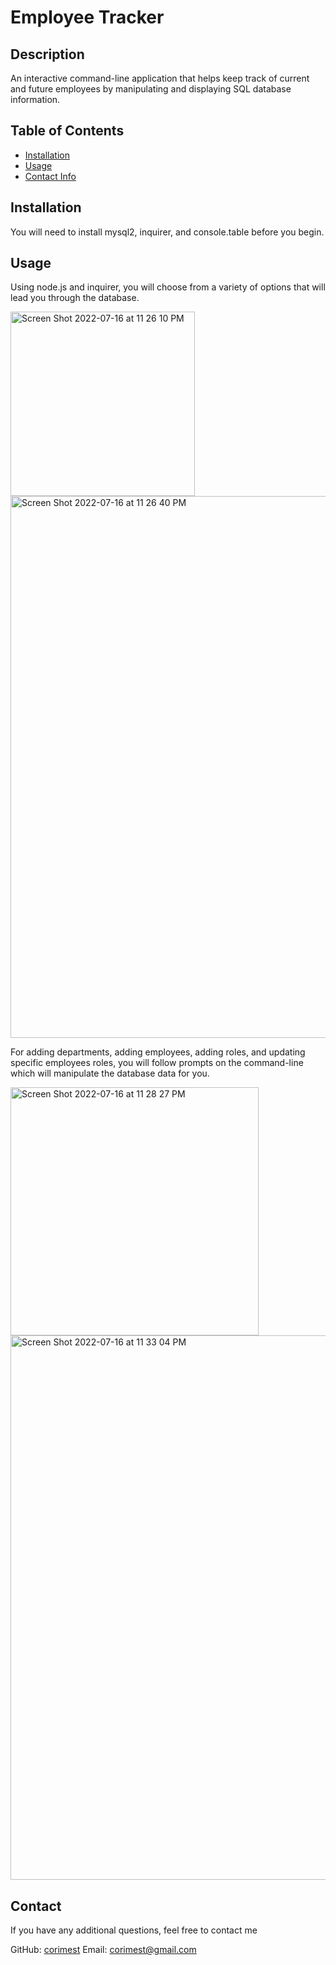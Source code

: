 # Employee Tracker
## Description
An interactive command-line application that helps keep track of current and future employees by manipulating and displaying SQL database information.

## Table of Contents
  * [Installation](#installation)
  * [Usage](#usage)
  * [Contact Info](#contact)

## Installation
    
  You will need to install mysql2, inquirer, and console.table before you begin.
      
## Usage
  Using node.js and inquirer, you will choose from a variety of options that will lead you through the database. 
  
  <img width="295" alt="Screen Shot 2022-07-16 at 11 26 10 PM" src="https://user-images.githubusercontent.com/88792082/179383999-60c33675-4f37-467c-baf3-fcb7262f5787.png">
  
<img width="867" alt="Screen Shot 2022-07-16 at 11 26 40 PM" src="https://user-images.githubusercontent.com/88792082/179384004-e15a050f-b171-454d-9724-e3583d0128e6.png">

  For adding departments, adding employees, adding roles, and updating specific employees roles, you will follow prompts on the command-line which will manipulate the database data for you. 
  
  <img width="397" alt="Screen Shot 2022-07-16 at 11 28 27 PM" src="https://user-images.githubusercontent.com/88792082/179384009-f5071683-d340-450d-978c-4dfa58819b59.png">
  
  <img width="871" alt="Screen Shot 2022-07-16 at 11 33 04 PM" src="https://user-images.githubusercontent.com/88792082/179384076-1e83754f-58da-4118-a9a0-6f91918d78ea.png">
      
## Contact 
  If you have any additional questions, feel free to contact me

  GitHub: [corimest](https://github.com/corimest)
  Email: [corimest@gmail.com](mailto:corimest@gmail.com)
